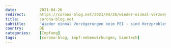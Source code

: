 ```yaml
---
date:          2021-04-26
redirect:      https://corona-blog.net/2021/04/26/wieder-einmal-verzoegerungen-beim-pei-sind-herzprobleme-bei-biontech-pfizer-die-ursache/
title:         corona-blog.net
subtitle:      'Wieder einmal Verzögerungen beim PEI - sind Herzprobleme bei BioNTech-Pfizer die Ursache?'
country:       DE
categories:    [Impfung]
tags:          [corona-blog, impf-nebenwirkungen, biontech]
---
```


